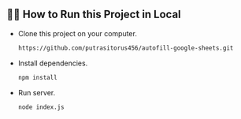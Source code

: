 ## 🧑‍💻 How to Run this Project in Local

- Clone this project on your computer.

  ```bash
  https://github.com/putrasitorus456/autofill-google-sheets.git
   ```
- Install dependencies.

  ```bash
  npm install
   ```
- Run server.

  ```bash
  node index.js
   ```
